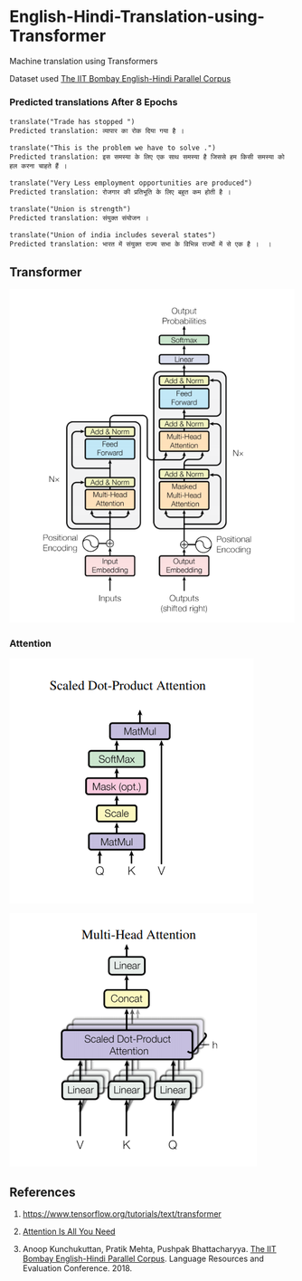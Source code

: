 # English-Hindi-Translation-using-Transformer

Machine translation using Transformers

Dataset used  [The IIT Bombay English-Hindi Parallel Corpus](http://www.cfilt.iitb.ac.in/iitb_parallel) 

### Predicted translations After 8 Epochs

```
translate("Trade has stopped ")
Predicted translation: व्यापार का रोक दिया गया है । 
```

```
translate("This is the problem we have to solve .")
Predicted translation: इस समस्या के लिए एक साथ समस्या है जिससे हम किसी समस्या को हल करना चाहते हैं ।
```

```
translate("Very Less employment opportunities are produced")
Predicted translation: रोजगार की प्रतिभूति के लिए बहुत कम होती है ।
```

```
translate("Union is strength")
Predicted translation: संयुक्त संयोजन । 
```

```
translate("Union of india includes several states")
Predicted translation: भारत में संयुक्त राज्य सभा के विभिन्न राज्यों में से एक है ।  । 
```

## Transformer

![Transformer](./images/transformer.png)

### Attention

![Scaled dot product attention](./images/scaled_dot_product_attention.png)

![Multi head Attention](./images/multi_head_Attention.png)

## References

1. <https://www.tensorflow.org/tutorials/text/transformer>

2. [Attention Is All You Need](https://arxiv.org/abs/1706.03762)

3. Anoop Kunchukuttan, Pratik Mehta, Pushpak Bhattacharyya. [The IIT Bombay English-Hindi Parallel Corpus](http://www.cfilt.iitb.ac.in/iitb_parallel/lrec2018_iitbparallel.pdf
). Language Resources and Evaluation Conference. 2018.
